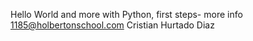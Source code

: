 Hello World and more with Python, first steps- more info 1185@holbertonschool.com
Cristian Hurtado Diaz